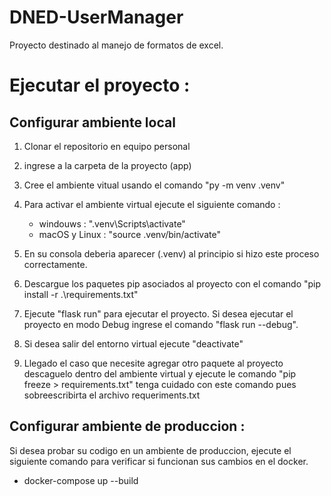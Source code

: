 # DNED-UserManager
Proyecto destinado al manejo de formatos de excel. 

# Ejecutar el proyecto :  

## Configurar ambiente local 

1. Clonar el repositorio en equipo personal 

2. ingrese a la carpeta de la proyecto (app)

3. Cree el ambiente vitual usando el comando "py -m venv .venv"

4. Para activar el ambiente virtual ejecute el siguiente comando :
    - windouws : ".venv\Scripts\activate" 
    - macOS y Linux :  "source .venv/bin/activate"  

5. En su consola deberia aparecer (.venv) al principio si hizo este proceso correctamente. 

6. Descargue los paquetes pip asociados al proyecto con el comando "pip install -r .\requirements.txt"

7. Ejecute "flask run" para ejecutar el proyecto. Si desea ejecutar el proyecto en modo Debug ingrese el comando "flask run --debug".

8. Si desea salir del entorno virtual ejecute "deactivate"  

9. Llegado el caso que necesite agregar otro paquete al proyecto descaguelo dentro del ambiente virtual y ejecute le comando "pip freeze > requirements.txt" tenga cuidado con este comando pues sobreescribirta el archivo requeriments.txt 

## Configurar ambiente de produccion : 

Si desea probar su codigo en un ambiente de produccion, ejecute el siguiente comando para verificar si funcionan sus cambios en el docker.
- docker-compose up --build
